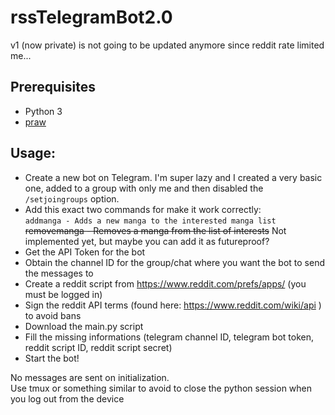 # rssTelegramBot2.0
v1 (now private) is not going to be updated anymore since reddit rate limited me...

## Prerequisites
- Python 3
- [praw](https://github.com/praw-dev/praw)

## Usage:
- Create a new bot on Telegram. I'm super lazy and I created a very basic one, added to a group with only me and then disabled the `/setjoingroups` option.
- Add this exact two commands for make it work correctly:  
`addmanga - Adds a new manga to the interested manga list`  
~~removemanga - Removes a manga from the list of interests~~ Not implemented yet, but maybe you can add it as futureproof?
- Get the API Token for the bot
- Obtain the channel ID for the group/chat where you want the bot to send the messages to
- Create a reddit script from https://www.reddit.com/prefs/apps/ (you must be logged in)
- Sign the reddit API terms (found here: https://www.reddit.com/wiki/api ) to avoid bans
- Download the main.py script
- Fill the missing informations (telegram channel ID, telegram bot token, reddit script ID, reddit script secret)
- Start the bot!

No messages are sent on initialization.  
Use tmux or something similar to avoid to close the python session when you log out from the device